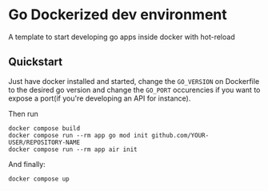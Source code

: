# Go Dockerized dev environment
A template to start developing go apps inside docker with hot-reload


## Quickstart


Just have docker installed and started, change the `GO_VERSION` on Dockerfile to the desired go version and change the `GO_PORT` occurencies if you want to expose a port(if you're developing an API for instance).

Then run
```
docker compose build
docker compose run --rm app go mod init github.com/YOUR-USER/REPOSITORY-NAME
docker compose run --rm app air init
```
And finally:
```
docker compose up
```
